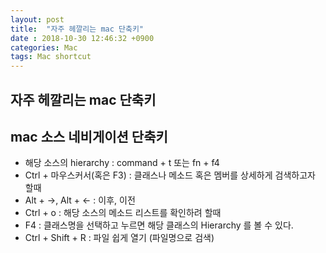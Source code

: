 ```yaml
---
layout: post
title:  "자주 헤깔리는 mac 단축키"
date : 2018-10-30 12:46:32 +0900
categories: Mac
tags: Mac shortcut
---
```


## 자주 헤깔리는 mac 단축키

## mac 소스 네비게이션 단축키
- 해당 소스의 hierarchy : command + t 또는 fn + f4
- Ctrl + 마우스커서(혹은 F3) : 클래스나 메소드 혹은 멤버를 상세하게 검색하고자 할때
- Alt + ->, Alt + <- : 이후, 이전
- Ctrl + o : 해당 소스의 메소드 리스트를 확인하려 할때
- F4 : 클래스명을 선택하고 누르면 해당 클래스의 Hierarchy 를 볼 수 있다.
- Ctrl + Shift + R : 파일 쉽게 열기 (파일명으로 검색)